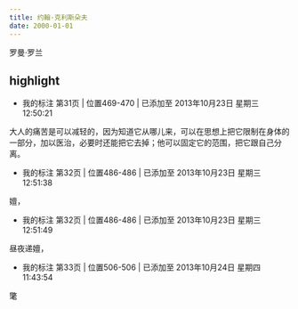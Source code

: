 ```yaml
---
title: 约翰·克利斯朵夫
date: 2000-01-01
---
```


罗曼·罗兰


## highlight
- 我的标注 第31页 | 位置469-470 | 已添加至 2013年10月23日 星期三 12:50:21

大人的痛苦是可以减轻的，因为知道它从哪儿来，可以在思想上把它限制在身体的一部分，加以医治，必要时还能把它去掉；他可以固定它的范围，把它跟自己分离。

- 我的标注 第32页 | 位置486-486 | 已添加至 2013年10月23日 星期三 12:51:38

嬗，

- 我的标注 第32页 | 位置486-486 | 已添加至 2013年10月23日 星期三 12:51:49

昼夜递嬗，

- 我的标注 第33页 | 位置506-506 | 已添加至 2013年10月24日 星期四 11:43:54

氅
